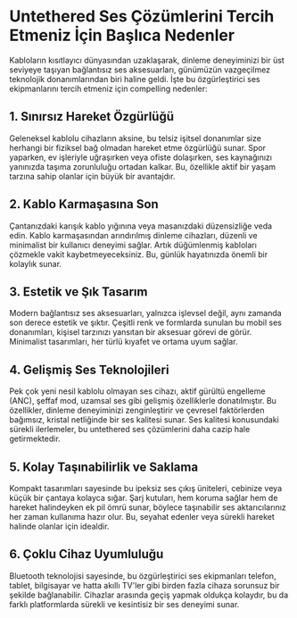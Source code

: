 ﻿# Untethered Ses Çözümlerini Tercih Etmeniz İçin Başlıca Nedenler

Kabloların kısıtlayıcı dünyasından uzaklaşarak, dinleme deneyiminizi bir üst seviyeye taşıyan bağlantısız ses aksesuarları, günümüzün vazgeçilmez teknolojik donanımlarından biri haline geldi. İşte bu özgürleştirici ses ekipmanlarını tercih etmeniz için compelling nedenler:

## 1. Sınırsız Hareket Özgürlüğü

Geleneksel kablolu cihazların aksine, bu telsiz işitsel donanımlar size herhangi bir fiziksel bağ olmadan hareket etme özgürlüğü sunar. Spor yaparken, ev işleriyle uğraşırken veya ofiste dolaşırken, ses kaynağınızı yanınızda taşıma zorunluluğu ortadan kalkar. Bu, özellikle aktif bir yaşam tarzına sahip olanlar için büyük bir avantajdır.

## 2. Kablo Karmaşasına Son

Çantanızdaki karışık kablo yığınına veya masanızdaki düzensizliğe veda edin. Kablo karmaşasından arındırılmış dinleme cihazları, düzenli ve minimalist bir kullanıcı deneyimi sağlar. Artık düğümlenmiş kabloları çözmekle vakit kaybetmeyeceksiniz. Bu, günlük hayatınızda önemli bir kolaylık sunar.

## 3. Estetik ve Şık Tasarım

Modern bağlantısız ses aksesuarları, yalnızca işlevsel değil, aynı zamanda son derece estetik ve şıktır. Çeşitli renk ve formlarda sunulan bu mobil ses donanımları, kişisel tarzınızı yansıtan bir aksesuar görevi de görür. Minimalist tasarımları, her türlü kıyafet ve ortama uyum sağlar.

## 4. Gelişmiş Ses Teknolojileri

Pek çok yeni nesil kablolu olmayan ses cihazı, aktif gürültü engelleme (ANC), şeffaf mod, uzamsal ses gibi gelişmiş özelliklerle donatılmıştır. Bu özellikler, dinleme deneyiminizi zenginleştirir ve çevresel faktörlerden bağımsız, kristal netliğinde bir ses kalitesi sunar. Ses kalitesi konusundaki sürekli ilerlemeler, bu untethered ses çözümlerini daha cazip hale getirmektedir.

## 5. Kolay Taşınabilirlik ve Saklama

Kompakt tasarımları sayesinde bu ipeksiz ses çıkış üniteleri, cebinize veya küçük bir çantaya kolayca sığar. Şarj kutuları, hem koruma sağlar hem de hareket halindeyken ek pil ömrü sunar, böylece taşınabilir ses aktarıcılarınız her zaman kullanıma hazır olur. Bu, seyahat edenler veya sürekli hareket halinde olanlar için idealdir.

## 6. Çoklu Cihaz Uyumluluğu

Bluetooth teknolojisi sayesinde, bu özgürleştirici ses ekipmanları telefon, tablet, bilgisayar ve hatta akıllı TV'ler gibi birden fazla cihaza sorunsuz bir şekilde bağlanabilir. Cihazlar arasında geçiş yapmak oldukça kolaydır, bu da farklı platformlarda sürekli ve kesintisiz bir ses deneyimi sunar.



